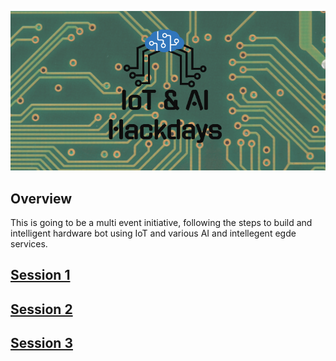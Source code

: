 ![](.images/logo.PNG)

## Overview
This is going to be a multi event initiative, following the steps to build and intelligent hardware bot using IoT and various AI and intellegent egde services. 

## [Session 1](Session1/README.md)

## [Session 2](Session2/README.md)

## [Session 3](Session3/README.md)